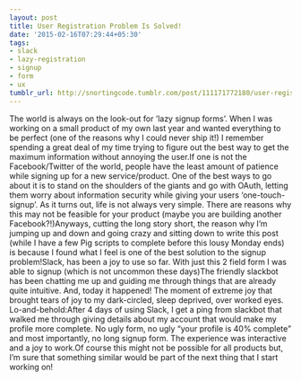 ```yaml
---
layout: post
title: User Registration Problem Is Solved!
date: '2015-02-16T07:29:44+05:30'
tags:
- slack
- lazy-registration
- signup
- form
- ux
tumblr_url: http://snortingcode.tumblr.com/post/111171772180/user-registration-problem-is-solved
---
```

The world is always on the look-out for ’lazy signup forms’. When I was working on a small product of my own last year and wanted everything to be perfect (one of the reasons why I could never ship it!) I remember spending a great deal of my time trying to figure out the best way to get the maximum information without annoying the user.If one is not the Facebook/Twitter of the world, people have the least amount of patience while signing up for a new service/product. One of the best ways to go about it is to stand on the shoulders of the giants and go with OAuth, letting them worry about information security while giving your users ‘one-touch-signup’. As it turns out, life is not always very simple. There are reasons why this may not be feasible for your product (maybe you are building another Facebook?!)Anyways, cutting the long story short, the reason why I’m jumping up and down and going crazy and sitting down to write this post (while I have a few Pig scripts to complete before this lousy Monday ends) is because I found what I feel is one of the best solution to the signup problem!Slack, has been a joy to use so far. With just this 2 field form I was able to signup (which is not uncommon these days)The friendly slackbot has been chatting me up and guiding me through things that are already quite intuitive. And, today it happened! The moment of extreme joy that brought tears of joy to my dark-circled, sleep deprived, over worked eyes. Lo-and-behold:After 4 days of using Slack, I get a ping from slackbot that walked me through giving details about my account that would make my profile more complete. No ugly form, no ugly “your profile is 40% complete” and most importantly, no long signup form. The experience was interactive and a joy to work.Of course this might not be possible for all products but, I’m sure that something similar would be part of the next thing that I start working on!
